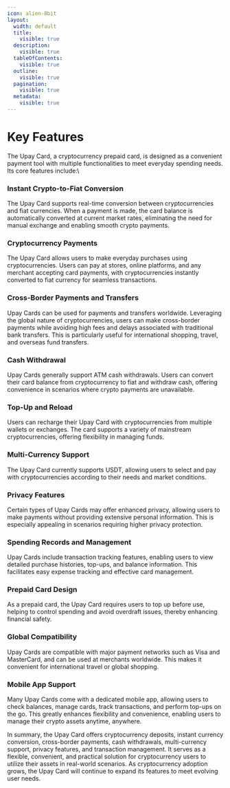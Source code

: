 ```yaml
---
icon: alien-8bit
layout:
  width: default
  title:
    visible: true
  description:
    visible: true
  tableOfContents:
    visible: true
  outline:
    visible: true
  pagination:
    visible: true
  metadata:
    visible: true
---
```


# Key Features

The Upay Card, a cryptocurrency prepaid card, is designed as a convenient payment tool with multiple functionalities to meet everyday spending needs. Its core features include:\


### Instant Crypto-to-Fiat Conversion

The Upay Card supports real-time conversion between cryptocurrencies and fiat currencies. When a payment is made, the card balance is automatically converted at current market rates, eliminating the need for manual exchange and enabling smooth crypto payments.

### Cryptocurrency Payments

The Upay Card allows users to make everyday purchases using cryptocurrencies. Users can pay at stores, online platforms, and any merchant accepting card payments, with cryptocurrencies instantly converted to fiat currency for seamless transactions.

### Cross-Border Payments and Transfers

Upay Cards can be used for payments and transfers worldwide. Leveraging the global nature of cryptocurrencies, users can make cross-border payments while avoiding high fees and delays associated with traditional bank transfers. This is particularly useful for international shopping, travel, and overseas fund transfers.

### Cash Withdrawal

Upay Cards generally support ATM cash withdrawals. Users can convert their card balance from cryptocurrency to fiat and withdraw cash, offering convenience in scenarios where crypto payments are unavailable.

### Top-Up and Reload

Users can recharge their Upay Card with cryptocurrencies from multiple wallets or exchanges. The card supports a variety of mainstream cryptocurrencies, offering flexibility in managing funds.

### Multi-Currency Support

The Upay Card currently supports USDT, allowing users to select and pay with cryptocurrencies according to their needs and market conditions.

### Privacy Features

Certain types of Upay Cards may offer enhanced privacy, allowing users to make payments without providing extensive personal information. This is especially appealing in scenarios requiring higher privacy protection.

### Spending Records and Management

Upay Cards include transaction tracking features, enabling users to view detailed purchase histories, top-ups, and balance information. This facilitates easy expense tracking and effective card management.

### Prepaid Card Design

As a prepaid card, the Upay Card requires users to top up before use, helping to control spending and avoid overdraft issues, thereby enhancing financial safety.

### Global Compatibility

Upay Cards are compatible with major payment networks such as Visa and MasterCard, and can be used at merchants worldwide. This makes it convenient for international travel or global shopping.

### Mobile App Support

Many Upay Cards come with a dedicated mobile app, allowing users to check balances, manage cards, track transactions, and perform top-ups on the go. This greatly enhances flexibility and convenience, enabling users to manage their crypto assets anytime, anywhere.

In summary, the Upay Card offers cryptocurrency deposits, instant currency conversion, cross-border payments, cash withdrawals, multi-currency support, privacy features, and transaction management. It serves as a flexible, convenient, and practical solution for cryptocurrency users to utilize their assets in real-world scenarios. As cryptocurrency adoption grows, the Upay Card will continue to expand its features to meet evolving user needs.

